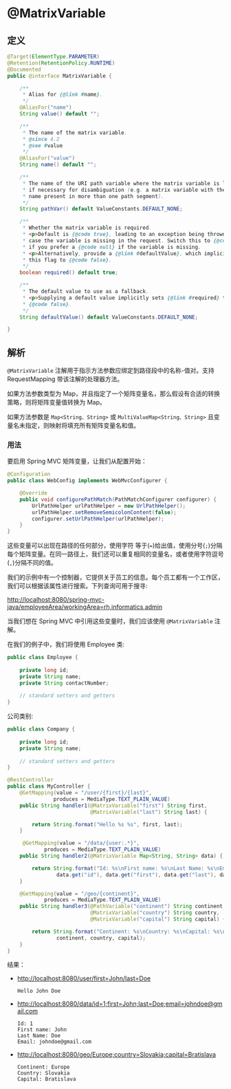 # @MatrixVariable

## 定义

```java
@Target(ElementType.PARAMETER)
@Retention(RetentionPolicy.RUNTIME)
@Documented
public @interface MatrixVariable {

    /**
     * Alias for {@link #name}.
     */
    @AliasFor("name")
    String value() default "";

    /**
     * The name of the matrix variable.
     * @since 4.2
     * @see #value
     */
    @AliasFor("value")
    String name() default "";

    /**
     * The name of the URI path variable where the matrix variable is located,
     * if necessary for disambiguation (e.g. a matrix variable with the same
     * name present in more than one path segment).
     */
    String pathVar() default ValueConstants.DEFAULT_NONE;

    /**
     * Whether the matrix variable is required.
     * <p>Default is {@code true}, leading to an exception being thrown in
     * case the variable is missing in the request. Switch this to {@code false}
     * if you prefer a {@code null} if the variable is missing.
     * <p>Alternatively, provide a {@link #defaultValue}, which implicitly sets
     * this flag to {@code false}.
     */
    boolean required() default true;

    /**
     * The default value to use as a fallback.
     * <p>Supplying a default value implicitly sets {@link #required} to
     * {@code false}.
     */
    String defaultValue() default ValueConstants.DEFAULT_NONE;

}
```

## 解析

`@MatrixVariable` 注解用于指示方法参数应绑定到路径段中的名称-值对。支持 RequestMapping 带该注解的处理器方法。

如果方法参数类型为 Map，并且指定了一个矩阵变量名，那么假设有合适的转换策略，则将矩阵变量值转换为 Map。

如果方法参数是 `Map<String、String>` 或 `MultiValueMap<String、String>` 且变量名未指定，则映射将填充所有矩阵变量名和值。

### 用法

要启用 Spring MVC 矩阵变量，让我们从配置开始：

```java
@Configuration
public class WebConfig implements WebMvcConfigurer {

    @Override
    public void configurePathMatch(PathMatchConfigurer configurer) {
        UrlPathHelper urlPathHelper = new UrlPathHelper();
        urlPathHelper.setRemoveSemicolonContent(false);
        configurer.setUrlPathHelper(urlPathHelper);
    }
}
```

这些变量可以出现在路径的任何部分，使用字符 等于\(`=`\)给出值，使用分号\(`;`\)分隔每个矩阵变量。在同一路径上，我们还可以重复相同的变量名，或者使用字符逗号\(`,`\)分隔不同的值。

我们的示例中有一个控制器，它提供关于员工的信息。每个员工都有一个工作区，我们可以根据该属性进行搜索。下列查询可用于搜寻:

[http://localhost:8080/spring-mvc-java/employeeArea/workingArea=rh,informatics,admin](http://localhost:8080/spring-mvc-java/employeeArea/workingArea=rh,informatics,admin)

当我们想在 Spring MVC 中引用这些变量时，我们应该使用 `@MatrixVariable` 注解。

在我们的例子中，我们将使用 Employee 类:

```java
public class Employee {
 
    private long id;
    private String name;
    private String contactNumber;
 
    // standard setters and getters 
}
```

公司类别:

```java
public class Company {
 
    private long id;
    private String name;
 
    // standard setters and getters
}
```

```java
@RestController
public class MyController {
    @GetMapping(value = "/user/{first}/{last}",
               produces = MediaType.TEXT_PLAIN_VALUE)
    public String handler1(@MatrixVariable("first") String first,
                           @MatrixVariable("last") String last) {

        return String.format("Hello %s %s", first, last);
    }

     @GetMapping(value = "/data/{user:.*}",
            produces = MediaType.TEXT_PLAIN_VALUE)
    public String handler2(@MatrixVariable Map<String, String> data) {

        return String.format("Id: %s\nFirst name: %s\nLast Name: %s\nEmail: %s\n",
                data.get("id"), data.get("first"), data.get("last"), data.get("email"));
    }

    @GetMapping(value = "/geo/{continent}",
            produces = MediaType.TEXT_PLAIN_VALUE)
    public String handler3(@PathVariable("continent") String continent,
                           @MatrixVariable("country") String country,
                           @MatrixVariable("capital") String capital) {

        return String.format("Continent: %s\nCountry: %s\nCapital: %s\n",
                continent, country, capital);
    }
}
```

结果：

* [http://localhost:8080/user/first=John/last=Doe](http://localhost:8080/user/first=John/last=Doe)

  ```
  Hello John Doe
  ```

* [http://localhost:8080/data/id=1;first=John;last=Doe;email=johndoe@gmail.com](http://localhost:8080/data/id=1;first=John;last=Doe;email=johndoe@gmail.com)

  ```
  Id: 1
  First name: John
  Last Name: Doe
  Email: johndoe@gmail.com
  ```

* [http://localhost:8080/geo/Europe;country=Slovakia;capital=Bratislava](http://localhost:8080/geo/Europe;country=Slovakia;capital=Bratislava)

  ```
  Continent: Europe
  Country: Slovakia
  Capital: Bratislava
  ```



